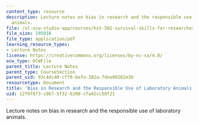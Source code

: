 ```yaml
---
content_type: resource
description: Lecture notes on bias in research and the responsible use of laboratory
  animals.
file: /ol-ocw-studio-app/courses/hst-502-survival-skills-for-researchers-the-responsible-conduct-of-research-spring-2003/12f9f873c0b75f326200cfa42cc50f21_2Biasandlabanim.pdf
file_size: 195016
file_type: application/pdf
learning_resource_types:
- Lecture Notes
license: https://creativecommons.org/licenses/by-nc-sa/4.0/
ocw_type: OCWFile
parent_title: Lecture Notes
parent_type: CourseSection
parent_uid: 93c4dc40-cff0-befa-282a-7dee99282e3b
resourcetype: Document
title: 'Bias in Research and the Responsible Use of Laboratory Animals '
uid: 12f9f873-c0b7-5f32-6200-cfa42cc50f21
---
```

Lecture notes on bias in research and the responsible use of laboratory animals.
